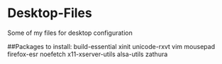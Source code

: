 # Desktop-Files
Some of my files for desktop configuration


##Packages to install:
build-essential
xinit
unicode-rxvt
vim
mousepad
firefox-esr
noefetch
x11-xserver-utils
alsa-utils
zathura

